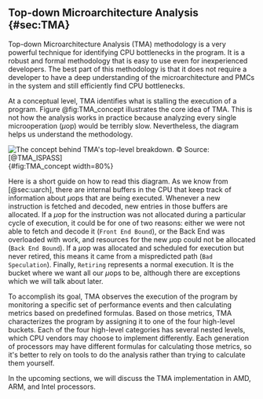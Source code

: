 ## Top-down Microarchitecture Analysis {#sec:TMA}

Top-down Microarchitecture Analysis (TMA) methodology is a very powerful technique for identifying CPU bottlenecks in the program. It is a robust and formal methodology that is easy to use even for inexperienced developers. The best part of this methodology is that it does not require a developer to have a deep understanding of the microarchitecture and PMCs in the system and still efficiently find CPU bottlenecks.

At a conceptual level, TMA identifies what is stalling the execution of a program. Figure @fig:TMA_concept illustrates the core idea of TMA. This is not how the analysis works in practice because analyzing every single microoperation ($\mu$op) would be terribly slow. Nevertheless, the diagram helps us understand the methodology.

![The concept behind TMA's top-level breakdown. *© Source: [@TMA_ISPASS]*](../../img/pmu-features/TMAM_diag.png){#fig:TMA_concept width=80%}

Here is a short guide on how to read this diagram. As we know from [@sec:uarch], there are internal buffers in the CPU that keep track of information about $\mu$ops that are being executed. Whenever a new instruction is fetched and decoded, new entries in those buffers are allocated. If a $\mu$op for the instruction was not allocated during a particular cycle of execution, it could be for one of two reasons: either we were not able to fetch and decode it (`Front End Bound`), or the Back End was overloaded with work, and resources for the new $\mu$op could not be allocated (`Back End Bound`). If a $\mu$op was allocated and scheduled for execution but never retired, this means it came from a mispredicted path (`Bad Speculation`). Finally, `Retiring` represents a normal execution. It is the bucket where we want all our $\mu$ops to be, although there are exceptions which we will talk about later.

To accomplish its goal, TMA observes the execution of the program by monitoring a specific set of performance events and then calculating metrics based on predefined formulas. Based on those metrics, TMA characterizes the program by assigning it to one of the four high-level buckets. Each of the four high-level categories has several nested levels, which CPU vendors may choose to implement differently. Each generation of processors may have different formulas for calculating those metrics, so it's better to rely on tools to do the analysis rather than trying to calculate them yourself.

In the upcoming sections, we will discuss the TMA implementation in AMD, ARM, and Intel processors.
